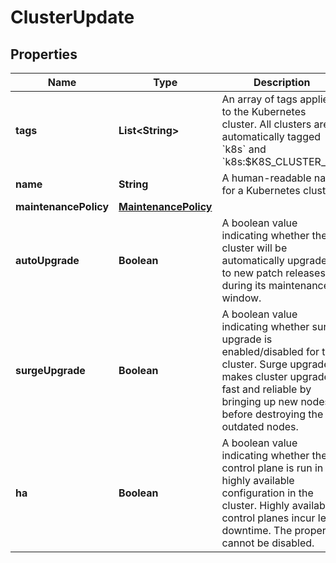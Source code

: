

# ClusterUpdate


## Properties

| Name | Type | Description | Notes |
|------------ | ------------- | ------------- | -------------|
|**tags** | **List&lt;String&gt;** | An array of tags applied to the Kubernetes cluster. All clusters are automatically tagged &#x60;k8s&#x60; and &#x60;k8s:$K8S_CLUSTER_ID&#x60;. |  [optional] |
|**name** | **String** | A human-readable name for a Kubernetes cluster. |  |
|**maintenancePolicy** | [**MaintenancePolicy**](MaintenancePolicy.md) |  |  [optional] |
|**autoUpgrade** | **Boolean** | A boolean value indicating whether the cluster will be automatically upgraded to new patch releases during its maintenance window. |  [optional] |
|**surgeUpgrade** | **Boolean** | A boolean value indicating whether surge upgrade is enabled/disabled for the cluster. Surge upgrade makes cluster upgrades fast and reliable by bringing up new nodes before destroying the outdated nodes. |  [optional] |
|**ha** | **Boolean** | A boolean value indicating whether the control plane is run in a highly available configuration in the cluster. Highly available control planes incur less downtime. The property cannot be disabled. |  [optional] |



